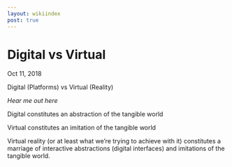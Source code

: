 ```yaml
---
layout: wikiindex
post: true
---
```

# Digital vs Virtual

Oct 11, 2018

Digital (Platforms) vs Virtual (Reality)

*Hear me out here*

Digital constitutes an abstraction of the tangible world

Virtual constitutes an imitation of the tangible world

Virtual reality (or at least what we’re trying to achieve with it) constitutes a marriage of interactive abstractions (digital interfaces) and imitations of the tangible world. 
